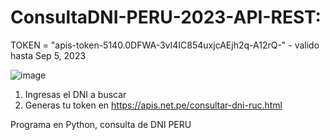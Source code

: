 # ConsultaDNI-PERU-2023-API-REST:
TOKEN = "apis-token-5140.0DFWA-3vI4IC854uxjcAEjh2q-A12rQ-" - valido hasta Sep 5, 2023

![image](https://github.com/RicharRomero123/ConsultaDNI-PERU-2023-API-REST/assets/89022073/f46e3bca-df04-4f7d-b0f9-8157251c856f)
1. Ingresas el DNI a buscar
2. Generas tu token en https://apis.net.pe/consultar-dni-ruc.html

Programa en Python, consulta de DNI PERU
